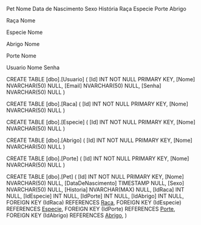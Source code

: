﻿Pet
	Nome
	Data de Nascimento
	Sexo
	História
	Raça
	Especie
	Porte
	Abrigo

Raça
	Nome
	
Especie
	Nome
	
Abrigo
	Nome

Porte
	Nome

Usuario
	Nome
	Senha
	
CREATE TABLE [dbo].[Usuario]
(
	[Id] INT NOT NULL PRIMARY KEY, 
    [Nome] NVARCHAR(50) NULL,
	[Email] NVARCHAR(50) NULL,
	[Senha] NVARCHAR(50) NULL
)

CREATE TABLE [dbo].[Raca]
(
	[Id] INT NOT NULL PRIMARY KEY, 
    [Nome] NVARCHAR(50) NULL
)

CREATE TABLE [dbo].[Especie]
(
	[Id] INT NOT NULL PRIMARY KEY, 
    [Nome] NVARCHAR(50) NULL
)

CREATE TABLE [dbo].[Abrigo]
(
	[Id] INT NOT NULL PRIMARY KEY, 
    [Nome] NVARCHAR(50) NULL
)

CREATE TABLE [dbo].[Porte]
(
	[Id] INT NOT NULL PRIMARY KEY, 
    [Nome] NVARCHAR(50) NULL
)

CREATE TABLE [dbo].[Pet]
(
	[Id] INT NOT NULL PRIMARY KEY, 
    [Nome] NVARCHAR(50) NULL,
	[DataDeNascimento] TIMESTAMP NULL,
	[Sexo] NVARCHAR(50) NULL,
	[Historia] NVARCHAR(MAX) NULL,
	[IdRaca] INT NULL,
	[IdEspecie] INT NULL,
	[IdPorte] INT NULL,
	[IdAbrigo] INT NULL,
	FOREIGN KEY (IdRaca) REFERENCES [Raca](Id),
	FOREIGN KEY (IdEspecie) REFERENCES [Especie](Id),
	FOREIGN KEY (IdPorte) REFERENCES [Porte](Id),
	FOREIGN KEY (IdAbrigo) REFERENCES [Abrigo](Id),
)